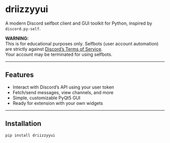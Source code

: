 # driizzyyui

A modern Discord selfbot client and GUI toolkit for Python, inspired by `discord.py-self`.

**WARNING:**  
This is for educational purposes only. Selfbots (user account automation) are strictly against [Discord’s Terms of Service](https://discord.com/terms).  
Your account may be terminated for using selfbots.

---

## Features

- Interact with Discord’s API using your user token
- Fetch/send messages, view channels, and more
- Simple, customizable PyQt5 GUI
- Ready for extension with your own widgets

---

## Installation

```sh
pip install driizzyyui